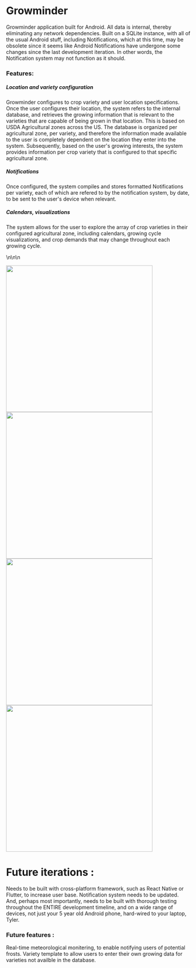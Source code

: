 # Growminder

Growminder application built for Android. All data is internal, thereby eliminating any network dependencies. Built on a SQLite instance, with all of the usual Android stuff, including Notifications, which at this time, may be obsolete since it seems like Android Notifications have undergone some changes since the last development iteration. In other words, the Notification system may not function as it should. 

<h3>Features: </h3>

<h5>Location and variety configuration</h5>

Growminder configures to crop variety and user location specifications. Once the user configures their location, the system refers to the internal database, and retrieves the growing information that is relevant to the varieties that are capable of being grown in that location. This is based on USDA Agricultural zones across the US. The database is organized per agricultural zone, per variety, and therefore the information made available to the user is completely dependent on the location they enter into the system. Subsequently, based on the user's growing interests, the system provides information per crop variety that is configured to that specific agricultural zone. 
    
<h5>Notifications</h5>

Once configured, the system compiles and stores formatted Notifications per variety, each of which are refered to by the notification system, by date, to be sent to the user's device when relevant. 
    
<h5> Calendars, visualizations</h5>
The system allows for the user to explore the array of crop varieties in their configured agricultural zone, including calendars, growing cycle visualizations, and crop demands that may change throughout each growing cycle.

\n\n\n

<img src = "screenshots/growminder_screenshot1.jpg" width = "400"> 
<img src = "screenshots/growminder_screenshot2.jpg" width = "400">
<img src = "screenshots/growminder_screenshot3.jpg" width = "400">
<img src = "screenshots/growminder_screenshot4.jpg" width = "400">

# Future iterations : 

Needs to be built with cross-platform framework, such as React Native or Flutter, to increase user base. Notification system needs to be updated.
And, perhaps most importantly, needs to be built with thorough testing throughout the ENTIRE development timeline, and on a wide range of devices, not just your 5 year old Android phone, hard-wired to your laptop, Tyler.

<h3>Future features : </h3>
Real-time meteorological monitering, to enable notifying users of potential frosts. 
Variety template to allow users to enter their own growing data for varieties not availble in the database.

